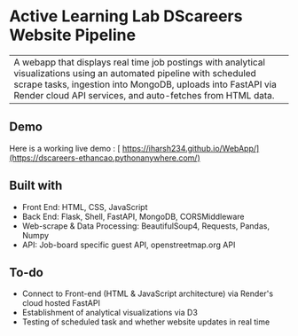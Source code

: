 # Active Learning Lab DScareers Website Pipeline 
<table>
<tr>
<td>
  A webapp that displays real time job postings with analytical visualizations using an automated pipeline with scheduled scrape tasks, ingestion into MongoDB, uploads into FastAPI via Render cloud API services, and auto-fetches from HTML data. 
</td>
</tr>
</table>


## Demo
Here is a working live demo : [ https://iharsh234.github.io/WebApp/](https://dscareers-ethancao.pythonanywhere.com/)

## Built with 

- Front End: HTML, CSS, JavaScript
- Back End: Flask, Shell, FastAPI, MongoDB, CORSMiddleware
- Web-scrape & Data Processing: BeautifulSoup4, Requests, Pandas, Numpy
- API: Job-board specific guest API, openstreetmap.org API

## To-do
- Connect to Front-end (HTML & JavaScript architecture) via Render's cloud hosted FastAPI
- Establishment of analytical visualizations via D3
- Testing of scheduled task and whether website updates in real time

